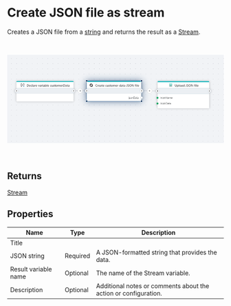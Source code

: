# Create JSON file as stream

Creates a JSON file from a [string](https://learn.microsoft.com/en-us/dotnet/api/system.string) and returns the result as a [Stream](https://learn.microsoft.com/en-us/dotnet/api/system.io.stream).

<br/>

![img](../../../../images/flow/json-create.png)

<br/>

## Returns

[Stream](https://learn.microsoft.com/en-us/dotnet/api/system.io.stream)

## Properties

| Name                     | Type     | Description                 |
| ------------------------ | -------- | --------------------------- |
| Title                    |          |                             |
| JSON string                   | Required | A JSON-formatted string that provides the data. |
| Result variable name     | Optional | The name of the Stream variable.                             |
| Description              | Optional |  Additional notes or comments about the action or configuration. |
